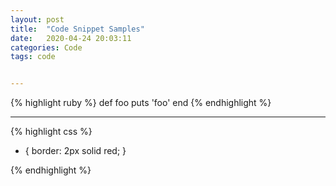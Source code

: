 ```yaml
---
layout: post
title:  "Code Snippet Samples"
date:   2020-04-24 20:03:11
categories: Code
tags: code


---
```


{% highlight ruby %}
def foo
  puts 'foo'
end
{% endhighlight %}

---



{% highlight css %}
* {
  border: 2px solid red;
}

{% endhighlight %}
